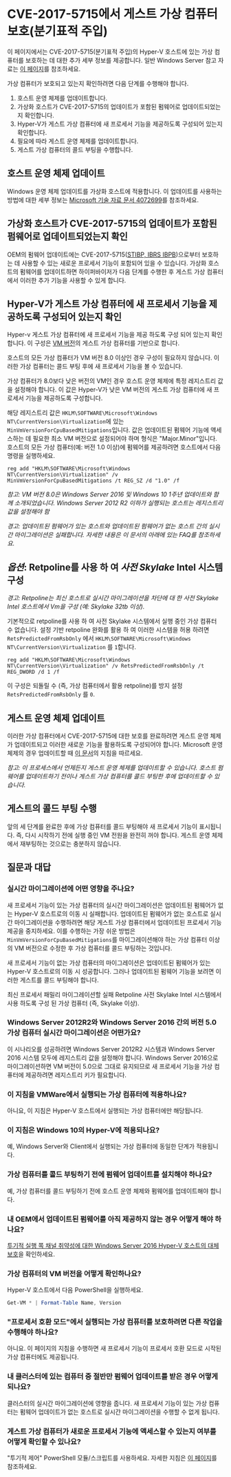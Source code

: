 # <a name="protecting-guest-virtual-machines-from-cve-2017-5715-branch-target-injection"></a>CVE-2017-5715에서 게스트 가상 컴퓨터 보호(분기표적 주입)

이 페이지에서는 CVE-2017-5715(분기표적 주입)의 Hyper-V 호스트에 있는 가상 컴퓨터를 보호하는 데 대한 추가 세부 정보를 제공합니다.  일반 Windows Server 참고 자료는 [이 페이지](https://support.microsoft.com/en-us/help/4072698/windows-server-guidance-to-protect-against-the-speculative-execution)를 참조하세요.

가상 컴퓨터가 보호되고 있는지 확인하려면 다음 단계를 수행해야 합니다.

1. 호스트 운영 체제를 업데이트합니다.
2. 가상화 호스트가 CVE-2017-5715의 업데이트가 포함된 펌웨어로 업데이트되었는지 확인합니다.
3. Hyper-V가 게스트 가상 컴퓨터에 새 프로세서 기능을 제공하도록 구성되어 있는지 확인합니다.
4. 필요에 따라 게스트 운영 체제를 업데이트합니다. 
5. 게스트 가상 컴퓨터의 콜드 부팅을 수행합니다.

## <a name="update-the-host-operating-system"></a>호스트 운영 체제 업데이트

Windows 운영 체제 업데이트를 가상화 호스트에 적용합니다. 이 업데이트를 사용하는 방법에 대한 세부 정보는 [Microsoft 기술 자료 문서 4072699](https://support.microsoft.com/help/4072699)를 참조하세요.

## <a name="ensure-the-virtualization-host-has-been-updated-to-firmware-which-contains-updates-for-cve-2017-5715"></a>가상화 호스트가 CVE-2017-5715의 업데이트가 포함된 펌웨어로 업데이트되었는지 확인

OEM의 펌웨어 업데이트에는 CVE-2017-5715([STIBP, IBRS IBPB](https://newsroom.intel.com/wp-content/uploads/sites/11/2018/01/Intel-Analysis-of-Speculative-Execution-Side-Channels.pdf))으로부터 보호하는 데 사용할 수 있는 새로운 프로세서 기능이 포함되어 있을 수 있습니다.  가상화 호스트의 펌웨어를 업데이트하면 하이퍼바이저가 다음 단계를 수행한 후 게스트 가상 컴퓨터에서 이러한 추가 기능을 사용할 수 있게 합니다.

## <a name="ensure-hyper-v-is-configured-to-expose-new-processor-capabilities-to-guest-virtual-machines"></a>Hyper-V가 게스트 가상 컴퓨터에 새 프로세서 기능을 제공하도록 구성되어 있는지 확인

Hyper-v 게스트 가상 컴퓨터에 새 프로세서 기능을 제공 하도록 구성 되어 있는지 확인 합니다.  이 구성은 [VM 버전](https://docs.microsoft.com/en-us/windows-server/virtualization/hyper-v/deploy/upgrade-virtual-machine-version-in-hyper-v-on-windows-or-windows-server)의 게스트 가상 컴퓨터를 기반으로 합니다. 

호스트의 모든 가상 컴퓨터가 VM 버전 8.0 이상인 경우 구성이 필요하지 않습니다.  이러한 가상 컴퓨터는 콜드 부팅 후에 새 프로세서 기능을 볼 수 있습니다.

가상 컴퓨터가 8.0보다 낮은 버전의 VM인 경우 호스트 운영 체제에 특정 레지스트리 값을 설정해야 합니다.  이 값은 Hyper-V가 낮은 VM 버전의 게스트 가상 컴퓨터에 새 프로세서 기능을 제공하도록 구성합니다.

해당 레지스트리 값은 `HKLM\SOFTWARE\Microsoft\Windows NT\CurrentVersion\Virtualization`에 있는 `MinVmVersionForCpuBasedMitigations`입니다.  값은 업데이트된 펌웨어 기능에 액세스하는 데 필요한 최소 VM 버전으로 설정되어야 하며 형식은 "Major.Minor"입니다.  호스트의 모든 가상 컴퓨터(예: 버전 1.0 이상)에 펌웨어를 제공하려면 호스트에서 다음 명령을 실행하세요. 

```
reg add "HKLM\SOFTWARE\Microsoft\Windows NT\CurrentVersion\Virtualization" /v MinVmVersionForCpuBasedMitigations /t REG_SZ /d "1.0" /f
```
*참고: VM 버전 8.0은 Windows Server 2016 및 Windows 10 1주년 업데이트와 함께 소개되었습니다.  Windows Server 2012 R2 이하가 실행되는 호스트는 레지스트리 값을 설정해야 함*

*경고: 업데이트된 펌웨어가 있는 호스트와 업데이트된 펌웨어가 없는 호스트 간의 실시간 마이그레이션은 실패합니다.  자세한 내용은 이 문서의 아래에 있는 FAQ를 참조하세요.*

## <a name="optional-configure-pre-skylake-intel-systems-to-use-retpoline"></a>*옵션*: Retpoline를 사용 하 여 _사전 Skylake_ Intel 시스템 구성

*경고: Retpoline는 최신 호스트로 실시간 마이그레이션을 차단에 대 한 사전 Skylake Intel 호스트에서 Vm을 구성 (예: Skylake 32tb 이상).*

기본적으로 retpoline를 사용 하 여 사전 Skylake 시스템에서 실행 중인 가상 컴퓨터 수 없습니다.  설정 기반 retpoline 완화를 활용 하 여 이러한 시스템을 허용 하려면 `RetsPredictedFromRsbOnly` 에서 `HKLM\SOFTWARE\Microsoft\Windows NT\CurrentVersion\Virtualization` 를 `1`합니다. 

```
reg add "HKLM\SOFTWARE\Microsoft\Windows NT\CurrentVersion\Virtualization" /v RetsPredictedFromRsbOnly /t REG_DWORD /d 1 /f
```

이 구성은 되돌릴 수 (즉, 가상 컴퓨터에서 활용 retpoline)를 방지 설정 `RetsPredictedFromRsbOnly` 를 `0`.

## <a name="update-the-guest-operating-system"></a>게스트 운영 체제 업데이트

이러한 가상 컴퓨터에서 CVE-2017-5715에 대한 보호를 완료하려면 게스트 운영 체제가 업데이트되고 이러한 새로운 기능을 활용하도록 구성되어야 합니다.  Microsoft 운영 체제의 경우 업데이트할 때 [이 문서](https://support.microsoft.com/en-us/help/4072698/windows-server-guidance-to-protect-against-the-speculative-execution)의 지침을 따르세요.

*참고: 이 프로세스에서 언제든지 게스트 운영 체제를 업데이트할 수 있습니다.  호스트 펌웨어를 업데이트하기 전이나 게스트 가상 컴퓨터를 콜드 부팅한 후에 업데이트할 수 있습니다.*

## <a name="perform-a-cold-boot-of-the-guest"></a>게스트의 콜드 부팅 수행

앞의 세 단계를 완료한 후에 가상 컴퓨터를 콜드 부팅해야 새 프로세서 기능이 표시됩니다.  즉, 다시 시작하기 전에 실행 중인 VM 전원을 완전히 꺼야 합니다.  게스트 운영 체제에서 재부팅하는 것으로는 충분하지 않습니다.

## <a name="frequently-asked-questions"></a>질문과 대답

### <a name="how-does-this-impact-live-migration"></a>실시간 마이그레이션에 어떤 영향을 주나요?

새 프로세서 기능이 있는 가상 컴퓨터의 실시간 마이그레이션은 업데이트된 펌웨어가 없는 Hyper-V 호스트로의 이동 시 실패합니다.  업데이트된 펌웨어가 없는 호스트로 실시간 마이그레이션을 수행하려면 해당 게스트 가상 컴퓨터에서 업데이트된 프로세서 기능 제공을 중지하세요.  이를 수행하는 가장 쉬운 방법은 `MinVmVersionForCpuBasedMitigations`를 마이그레이션해야 하는 가상 컴퓨터 이상의 VM 버전으로 수정한 후 가상 컴퓨터를 콜드 부팅하는 것입니다.

새 프로세서 기능이 없는 가상 컴퓨터의 마이그레이션은 업데이트된 펌웨어가 있는 Hyper-V 호스트로의 이동 시 성공합니다.  그러나 업데이트된 펌웨어 기능을 보려면 이러한 게스트를 콜드 부팅해야 합니다.

최신 프로세서 패밀리 마이그레이션할 실패 Retpoline 사전 Skylake Intel 시스템에서 사용 하도록 구성 된 가상 컴퓨터 (즉, Skylake 이상).

### <a name="what-about-live-migration-of-version-50-virtual-machines-between-windows-server-2012r2-and-windows-server-2016"></a>Windows Server 2012R2와 Windows Server 2016 간의 버전 5.0 가상 컴퓨터 실시간 마이그레이션은 어떤가요?
이 시나리오를 성공하려면 Windows Server 2012R2 시스템과 Windows Server 2016 시스템 모두에 레지스트리 값을 설정해야 합니다.  Windows Server 2016으로 마이그레이션하면 VM 버전이 5.0으로 그대로 유지되므로 새 프로세서 기능을 가상 컴퓨터에 제공하려면 레지스트리 키가 필요합니다.  

### <a name="does-this-guidance-apply-to-virtual-machines-running-on-vmware"></a>이 지침을 VMWare에서 실행되는 가상 컴퓨터에 적용하나요?
아니요, 이 지침은 Hyper-V 호스트에서 실행되는 가상 컴퓨터에만 해당됩니다.

### <a name="does-this-guidance-apply-to-hyper-v-on-windows-10"></a>이 지침은 Windows 10의 Hyper-V에 적용되나요?
예, Windows Server와 Client에서 실행되는 가상 컴퓨터에 동일한 단계가 적용됩니다.

### <a name="do-i-need-to-install-the-firmware-updates-before-performing-a-cold-boot-of-the-virtual-machines"></a>가상 컴퓨터를 콜드 부팅하기 전에 펌웨어 업데이트를 설치해야 하나요?
예, 가상 컴퓨터를 콜드 부팅하기 전에 호스트 운영 체제와 펌웨어를 업데이트해야 합니다.

### <a name="what-can-i-do-if-my-oem-does-not-yet-provide-an-updated-firmware"></a>내 OEM에서 업데이트된 펌웨어를 아직 제공하지 않는 경우 어떻게 해야 하나요?
[투기적 실행 쪽 채널 취약성에 대한 Windows Server 2016 Hyper-V 호스트의 대체 보호](https://docs.microsoft.com/en-us/virtualization/hyper-v-on-windows/CVE-2017-5715-and-hyper-v-hosts)을 확인하세요.

### <a name="how-do-i-check-the-vm-version-for-my-virtual-machines"></a>가상 컴퓨터의 VM 버전을 어떻게 확인하나요?
Hyper-V 호스트에서 다음 PowerShell을 실행하세요.
``` PowerShell
Get-VM * | Format-Table Name, Version  
```

### <a name="do-i-need-to-do-something-different-to-protect-virtual-machines-running-under-processor-compatibility-mode"></a>"프로세서 호환 모드"에서 실행되는 가상 컴퓨터를 보호하려면 다른 작업을 수행해야 하나요?
아니요.  이 페이지의 지침을 수행하면 새 프로세서 기능이 프로세서 호환 모드로 시작된 가상 컴퓨터에도 제공됩니다.

### <a name="what-if-only-half-of-the-machines-in-my-cluster-have-received-a-firmware-update"></a>내 클러스터에 있는 컴퓨터 중 절반만 펌웨어 업데이트를 받은 경우 어떻게 되나요?
클러스터의 실시간 마이그레이션에 영향을 줍니다.  새 프로세서 기능이 있는 가상 컴퓨터는 펌웨어 업데이트가 없는 호스트로 실시간 마이그레이션을 수행할 수 없게 됩니다.  

### <a name="how-can-i-validate-that-the-guest-virtual-machine-has-access-to-the-new-processor-features"></a>게스트 가상 컴퓨터가 새로운 프로세서 기능에 액세스할 수 있는지 여부를 어떻게 확인할 수 있나요?
"투기적 제어" PowerShell 모듈/스크립트를 사용하세요.  자세한 지침은 [이 페이지](https://support.microsoft.com/en-us/help/4072698/windows-server-guidance-to-protect-against-the-speculative-execution)를 참조하세요.

